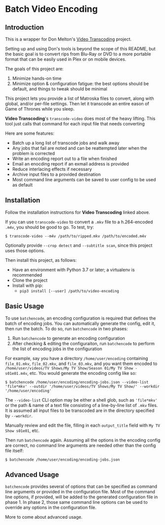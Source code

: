 # Batch Video Encoding

## Introduction

This is a wrapper for Don Melton's [Video Transcoding](https://github.com/donmelton/video_transcoding) project.

Setting up and using Don's tools is beyond the scope of this README, but the basic goal is to convert rips from Blu-Ray or DVD to a more portable format that can be easily used in Plex or on mobile devices.

The goals of this project are:

1. Minimize hands-on time
2. Minimize option & configuration fatigue: the best options should be default, and things to tweak should be minimal

This project lets you provide a list of Matroska files to convert, along with global, and/or per-file settings. Then let it transcode an entire eason of Game of Thrones while you sleep.

**Video Transcoding**'s `transcode-video` does most of the heavy lifting. This tool just calls that command for each input file that needs converting

Here are some features:

- Batch up a long list of transcode jobs and walk away
- Any jobs that fail are noted and can be reattempted later when the problem is corrected
- Write an encoding report out to a file when finished
- Email an enocding report if an exmail address is provided
- Reduce interlacing effects if necessary
- Archive input files to a provided destination
- Most command line arguments can be saved to user config to be used as default

## Installation

Follow the installation instructions for **Video Transcoding** linked above.

If you can use `transcode-video` to convert a `.mkv` file to a h.264-encoded `.m4v`, you should be good to go. To test, try:

```Console
$ transcode-video --m4v /path/to/ripped.mkv /path/to/encoded.m4v
```
Optionally provide `--crop detect` and `--subtitle scan`, since this project uses those options.

Then install this project, as follows:

- Have an environment with Python 3.7 or later; a virtualenv is recommended
- Clone the project
- Install with pip:
  - `pip3 install [--user] /path/to/video-encoding`

## Basic Usage

To use `batchencode`, an encoding configuration is required that defines the batch of encoding jobs. You can automatically generate the config, edit it, then run the batch. To do so, run `batchencode` in two phases:

1. Run `batchencode` to generate an encoding configuration
2. After checking & editing the configuraiton, run `batchencode` to perform the list of encoding jobs in the configuration

For example, say you have a directory `/home/user/encoding` containing `file_01.mkv`, `file_02.mkv`, and `file_03.mkv`, and you want them encoded to `/home/user/videos/TV Shows/My TV Show/Season 01/My TV Show - s01e01.m4v`, etc. You would generate the encoding config like so:

```Console
$ batchencode /home/user/encoding/encoding-jobs.json --video-list 'file*mkv' --outdir '/home/user/videos/TV Shows/My TV Show/' --workdir '/home/user/encoding'
```

The `--video-list` CLI option may be either a shell glob, such as `'file*mkv'` or the path & name of a text file consisting of a line-by-line list of `.mkv` files. It is assumed all input files to be transcoded are in the directory specified by `--workdir`.

Manually review and edit the file, filling in each `output_title` field with `My TV Show s01e01`, etc.

Then run `batchencode` again. Assuming all the options in the encoding config are correct, no command line arguments are needed other than the config file itself:

```Console
$ batchencode /home/user/encoding/encoding-jobs.json
```

## Advanced Usage

`batchencode` provides several of options that can be specified as command line arguments or provided in the configuration file. Most of the command line options, if provided, will be added to the generated configuration file in phase 1. In phase 2, those same command line options can be used to override any options in the configuration file.

More to come about advanced usage.
